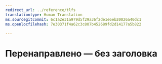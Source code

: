 ```yaml
---
redirect_url: ../reference/tlfs
translationtype: Human Translation
ms.sourcegitcommit: 6c1a2e31a979d5f29a36f2de1e6eb20026a40dc1
ms.openlocfilehash: 7e30371f4a62c3c807b452689fd2d14177a5b822

---
```


# Перенаправлено — без заголовка


<!--HONumber=Jun16_HO5-->


